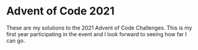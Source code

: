 # Advent of Code 2021
These are my solutions to the 2021 Advent of Code Challenges.
This is my first year participating in the event and I look forward to seeing how far I can go.